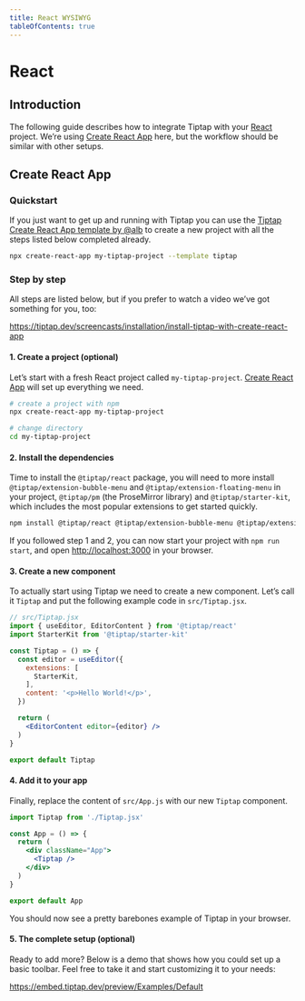 ```yaml
---
title: React WYSIWYG
tableOfContents: true
---
```


# React

## Introduction
The following guide describes how to integrate Tiptap with your [React](https://reactjs.org/) project. We’re using [Create React App](https://reactjs.org/docs/getting-started.html) here, but the workflow should be similar with other setups.

## Create React App

### Quickstart
If you just want to get up and running with Tiptap you can use the [Tiptap Create React App template by @alb](https://github.com/alb/cra-template-tiptap) to create a new project with all the steps listed below completed already.

```bash
npx create-react-app my-tiptap-project --template tiptap
```

### Step by step
All steps are listed below, but if you prefer to watch a video we’ve got something for you, too:

https://tiptap.dev/screencasts/installation/install-tiptap-with-create-react-app

#### 1. Create a project (optional)
Let’s start with a fresh React project called `my-tiptap-project`. [Create React App](https://reactjs.org/docs/getting-started.html) will set up everything we need.

```bash
# create a project with npm
npx create-react-app my-tiptap-project

# change directory
cd my-tiptap-project
```

#### 2. Install the dependencies
Time to install the `@tiptap/react` package, you will need to more install `@tiptap/extension-bubble-menu` and `@tiptap/extension-floating-menu` in your project, `@tiptap/pm` (the ProseMirror library) and `@tiptap/starter-kit`, which includes the most popular extensions to get started quickly.

```bash
npm install @tiptap/react @tiptap/extension-bubble-menu @tiptap/extension-floating-menu @tiptap/pm @tiptap/starter-kit
```

If you followed step 1 and 2, you can now start your project with `npm run start`, and open [http://localhost:3000](http://localhost:3000) in your browser.

#### 3. Create a new component
To actually start using Tiptap we need to create a new component. Let’s call it `Tiptap` and put the following example code in `src/Tiptap.jsx`.

```jsx
// src/Tiptap.jsx
import { useEditor, EditorContent } from '@tiptap/react'
import StarterKit from '@tiptap/starter-kit'

const Tiptap = () => {
  const editor = useEditor({
    extensions: [
      StarterKit,
    ],
    content: '<p>Hello World!</p>',
  })

  return (
    <EditorContent editor={editor} />
  )
}

export default Tiptap
```

#### 4. Add it to your app
Finally, replace the content of `src/App.js` with our new `Tiptap` component.

```jsx
import Tiptap from './Tiptap.jsx'

const App = () => {
  return (
    <div className="App">
      <Tiptap />
    </div>
  )
}

export default App
```

You should now see a pretty barebones example of Tiptap in your browser.

#### 5. The complete setup (optional)
Ready to add more? Below is a demo that shows how you could set up a basic toolbar. Feel free to take it and start customizing it to your needs:

https://embed.tiptap.dev/preview/Examples/Default
